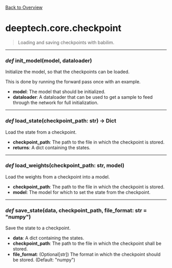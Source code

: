 [Back to Overview](../../README.md)



# deeptech.core.checkpoint

> Loading and saving checkpoints with babilim.


---
### *def* **init_model**(model, dataloader)

Initialize the model, so that the checkpoints can be loaded.

This is done by running the forward pass once with an example.

* **model**: The model that should be initialized.
* **dataloader**: A dataloader that can be used to get a sample to feed through the network for full initialization.


---
### *def* **load_state**(checkpoint_path: str) -> Dict

Load the state from a checkpoint.

* **checkpoint_path**: The path to the file in which the checkpoint is stored.
* **returns**: A dict containing the states.


---
### *def* **load_weights**(checkpoint_path: str, model)

Load the weights from a checkpoint into a model.

* **checkpoint_path**: The path to the file in which the checkpoint is stored.
* **model**: The model for which to set the state from the checkpoint.


---
### *def* **save_state**(data, checkpoint_path, file_format: str = "numpy")

Save the state to a checkpoint.

* **data**: A dict containing the states.
* **checkpoint_path**: The path to the file in which the checkpoint shall be stored.
* **file_format**: (Optional[str]) The format in which the checkpoint should be stored. (Default: "numpy")


